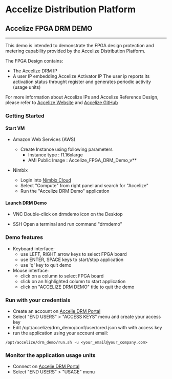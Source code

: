 # Accelize Distribution Platform
## Accelize FPGA DRM DEMO
---
This demo is intended to demonstrate the FPGA design protection and metering capability provided by the Accelize Distribution Platform.

The FPGA Design contains:
- The Accelize DRM IP 
- A user IP embedding Accelize Activator IP 
The user ip reports its activation status throught register and generates periodic activity (usage units)

For more information about Accelize IPs and Accelize Reference Design, please refer to [Accelize Website](http://www.accelize.com/) and [Accelize GitHub](https://github.com/Accelize)



### Getting Started
#### Start VM
+ Amazon Web Services (AWS)   
  + Create Instance using following parameters
     + Instance type : f1.16xlarge
     + AMI Public Image : Accelize_FPGA_DRM_Demo_v**
     
+ Nimbix
  + Login into [Nimbix Cloud](https://www.nimbix.net/)
  + Select "Compute" from right panel and search for "Accelize"
  + Run the "Accelize DRM Demo" application
  
#### Launch DRM Demo
+ VNC
Double-click on drmdemo icon on the Desktop

+ SSH
Open a terminal and run command "drmdemo"



### Demo features
+ Keyboard interface:
  + use LEFT, RIGHT arrow keys to select FPGA board
  + use ENTER, SPACE keys to start/stop application
  + use 'q' key to quit demo
+ Mouse interface:
  + click on a column to select FPGA board
  + click on an highlighted column to start application
  + click on "ACCELIZE DRM DEMO" title to quit the demo


### Run with your credentials 
+ Create an account on [Accelie DRM Portal](https://drmportal.accelize.com)
+ Select "END USERS" > "ACCESS KEYS" menu and create your access key
+ Edit /opt/accelize/drm_demo/conf/user/cred.json with with access key
+ run the application using your account email:
```
/opt/accelize/drm_demo/run.sh -u <your_email@your_company.com>
```

### Monitor the application usage units
+ Connect on [Accelie DRM Portal](https://drmportal.accelize.com)
+ Select "END USERS" > "USAGE" menu

